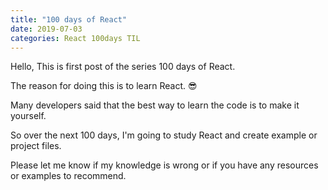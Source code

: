 ```yaml
---
title: "100 days of React"
date: 2019-07-03 
categories: React 100days TIL
---
```


Hello, This is first post of the series 100 days of React.

The reason for doing this is to learn React. 😎

Many developers said that the best way to learn the code is to make it yourself. 

So over the next 100 days, I'm going to study React and create example or project files.

Please let me know if my knowledge is wrong or if you have any resources or examples to recommend.
